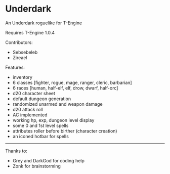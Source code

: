 Underdark
=========

An Underdark roguelike for T-Engine

Requires T-Engine 1.0.4

Contributors:
- Sebsebeleb
- Zireael

Features:
- inventory
- 6 classes [fighter, rogue, mage, ranger, cleric, barbarian]
- 6 races [human, half-elf, elf, drow, dwarf, half-orc]
- d20 character sheet
- default dungeon generation
- randomized unarmed and weapon damage
- d20 attack roll
- AC implemented
- working hp, exp, dungeon level display
- some 0 and 1st level spells
- attributes roller before birther (character creation)
- an iconed hotbar for spells

***
Thanks to:
- Grey and DarkGod for coding help
- Zonk for brainstorming

